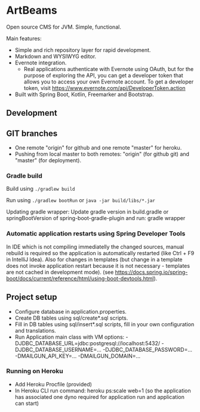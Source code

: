 # ArtBeams

Open source CMS for JVM. Simple, functional.

Main features:

* Simple and rich repository layer for rapid development.
* Markdown and WYSIWYG editor.
* Evernote integration.
  * Real applications authenticate with Evernote using OAuth, but for the purpose of exploring the API, you can get a developer token that allows you to access your own Evernote account. To get a developer token, visit https://www.evernote.com/api/DeveloperToken.action
* Built with Spring Boot, Kotlin, Freemarker and Bootstrap. 

## Development

## GIT branches

* One remote "origin" for github and one remote "master" for heroku.
* Pushing from local master to both remotes: "origin" (for github git) and "master" (for deployment).

### Gradle build

Build using `./gradlew build`

Run using `./gradlew bootRun` or `java -jar build/libs/*.jar`

Updating gradle wrapper: Update gradle version in build.gradle or springBootVersion of spring-boot-gradle-plugin 
and run: gradle wrapper

### Automatic application restarts using Spring Developer Tools

In IDE which is not compiling immediatelly the changed sources, manual rebuild is required so the application
is automatically restarted (like Ctrl + F9 in IntelliJ Idea). Also for changes in templates (but change in a template
does not invoke application restart because it is not necessary - templates are not cached in development mode).
(see https://docs.spring.io/spring-boot/docs/current/reference/html/using-boot-devtools.html).

## Project setup

* Configure database in application.properties.
* Create DB tables using sql/create*.sql scripts.
* Fill in DB tables using sql/insert*.sql scripts, fill in your own configuration and translations.
* Run Application main class with VM options: -DJDBC_DATABASE_URL=jdbc:postgresql://localhost:5432/<db-name> -DJDBC_DATABASE_USERNAME=... -DJDBC_DATABASE_PASSWORD=... -DMAILGUN_API_KEY=... -DMAILGUN_DOMAIN=...

### Running on Heroku

* Add Heroku Procfile (provided)
* In Heroku CLI run command: heroku ps:scale web=1 (so the application has associated one dyno required for application run and application can start)

